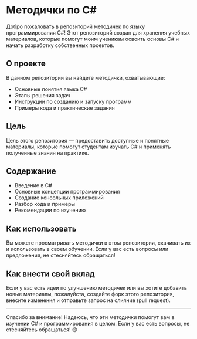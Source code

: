 # Методички по C#

Добро пожаловать в репозиторий методичек по языку программирования C#! Этот репозиторий создан для хранения учебных материалов, которые помогут моим ученикам освоить основы C# и начать разработку собственных проектов.

## О проекте

В данном репозитории вы найдете методички, охватывающие:

- Основные понятия языка C#
- Этапы решения задач
- Инструкции по созданию и запуску программ
- Примеры кода и практические задания

## Цель

Цель этого репозитория — предоставить доступные и понятные материалы, которые помогут студентам изучать C# и применять полученные знания на практике.

## Содержание

- Введение в C#
- Основные концепции программирования
- Создание консольных приложений
- Разбор кода и примеры
- Рекомендации по изучению

## Как использовать

Вы можете просматривать методички в этом репозитории, скачивать их и использовать в своем обучении. Если у вас есть вопросы или предложения, не стесняйтесь обращаться!

## Как внести свой вклад

Если у вас есть идеи по улучшению методичек или вы хотите добавить новые материалы, пожалуйста, создайте форк этого репозитория, внесите изменения и отправьте запрос на слияние (pull request).


---

Спасибо за внимание! Надеюсь, что эти методички помогут вам в изучении C# и программирования в целом. Если у вас есть вопросы, не стесняйтесь обращаться! 😊
